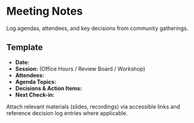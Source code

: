 # Meeting Notes

Log agendas, attendees, and key decisions from community gatherings.

## Template
- **Date:**
- **Session:** (Office Hours / Review Board / Workshop)
- **Attendees:**
- **Agenda Topics:**
- **Decisions & Action Items:**
- **Next Check-in:**

Attach relevant materials (slides, recordings) via accessible links and reference decision log entries where applicable.
